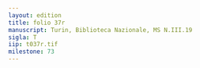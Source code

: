 ```yaml
---
layout: edition
title: folio 37r
manuscript: Turin, Biblioteca Nazionale, MS N.III.19
sigla: T
iip: t037r.tif
milestone: 73
---
```

